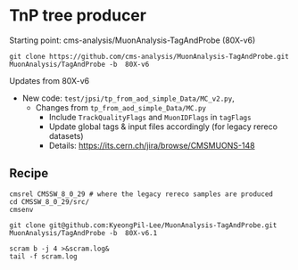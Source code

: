 # TnP tree producer

Starting point: cms-analysis/MuonAnalysis-TagAndProbe (80X-v6)

```
git clone https://github.com/cms-analysis/MuonAnalysis-TagAndProbe.git  MuonAnalysis/TagAndProbe -b  80X-v6
```

Updates from 80X-v6

* New code: ```test/jpsi/tp_from_aod_simple_Data/MC_v2.py```, 
  * Changes from ```tp_from_aod_simple_Data/MC.py```
    * Include ```TrackQualityFlags``` and ```MuonIDFlags```  in ```tagFlags```
    * Update global tags & input files accordingly (for legacy rereco datasets)
    * Details: https://its.cern.ch/jira/browse/CMSMUONS-148



## Recipe

```
cmsrel CMSSW_8_0_29 # where the legacy rereco samples are produced
cd CMSSW_8_0_29/src/
cmsenv

git clone git@github.com:KyeongPil-Lee/MuonAnalysis-TagAndProbe.git  MuonAnalysis/TagAndProbe -b  80X-v6.1

scram b -j 4 >&scram.log&
tail -f scram.log
```



